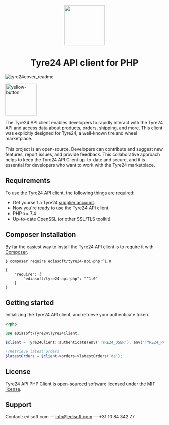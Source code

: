 <p align="center">
  <img src="https://user-images.githubusercontent.com/7081446/223246488-77debf08-5f0b-47da-b15b-a51b6038352f.png" width="128" height="128"/>
</p>
<p align="center"></p>
<h1 align="center">Tyre24 API client for PHP</h1>

![tyre24cover_readme](https://user-images.githubusercontent.com/7081446/223845481-77f883b0-6764-4224-b64f-2a0204c66e57.png)


<a href="https://www.buymeacoffee.com/shuch3n" target="_blank">
<img width="100" alt="yellow-button" src="https://user-images.githubusercontent.com/7081446/223840887-a22159f2-4830-44d5-ad68-98eaea370e66.png">
</a>

<p>
The Tyre24 API client enables developers to rapidly interact with the Tyre24 API and access data about products, orders, shipping, and more. This client was explicitly designed for Tyre24, a well-known tire and wheel marketplace.<br />
<br />
This project is an open-source. Developers can contribute and suggest new features, report issues, and provide feedback. This collaborative approach helps to keep the Tyre24 API Client up-to-date and secure, and it is essential for developers who want to work with the Tyre24 marketplace. 
</p>

## Requirements ##
To use the Tyre24 API client, the following things are required:

+ Get yourself a Tyre24 [supplier account](https://supplier.alzura.com).
+ Now you're ready to use the Tyre24 API client.
+ PHP >= 7.4
+ Up-to-date OpenSSL (or other SSL/TLS toolkit)

## Composer Installation ##

By far the easiest way to install the Tyre24 API client is to require it with [Composer](http://getcomposer.org/doc/00-intro.md).

    $ composer require ediasoft/tyre24-api-php:^1.0

    {
        "require": {
            "ediasoft/tyre24-api-php": "^1.0"
        }
    }

## Getting started ##

Initializing the Tyre24 API client, and retrieve your authenticate token.

```php
<?php

use eDiasoft\Tyre24\Tyre24Client;

$client = Tyre24Client::authenticate(env('TYRE24_USER'), env('TYRE24_PASSWORD'));

//Retrieve latest orders
$latestOrders = $client->orders->latestOrders('de');
``` 
## License
Tyre24 API PHP Client is open-sourced software licensed under the [MIT license](https://opensource.org/licenses/MIT).

## Support ##
Contact: edisoft.com — info@edisoft.com — +31 10 84 342 77
